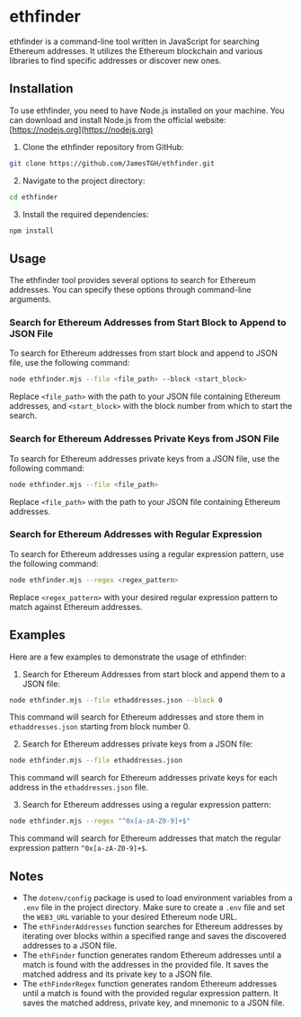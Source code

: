 # ethfinder

ethfinder is a command-line tool written in JavaScript for searching Ethereum addresses. It utilizes the Ethereum blockchain and various libraries to find specific addresses or discover new ones.

## Installation

To use ethfinder, you need to have Node.js installed on your machine. You can download and install Node.js from the official website: [https://nodejs.org](https://nodejs.org)

1. Clone the ethfinder repository from GitHub:

```bash
git clone https://github.com/JamesTGH/ethfinder.git
```

2. Navigate to the project directory:

```bash
cd ethfinder
```

3. Install the required dependencies:

```bash
npm install
```

## Usage

The ethfinder tool provides several options to search for Ethereum addresses. You can specify these options through command-line arguments.

### Search for Ethereum Addresses from Start Block to Append to JSON File

To search for Ethereum addresses from start block and append to JSON file, use the following command:

```bash
node ethfinder.mjs --file <file_path> --block <start_block>
```

Replace `<file_path>` with the path to your JSON file containing Ethereum addresses, and `<start_block>` with the block number from which to start the search.

### Search for Ethereum Addresses Private Keys from JSON File

To search for Ethereum addresses private keys from a JSON file, use the following command:

```bash
node ethfinder.mjs --file <file_path>
```

Replace `<file_path>` with the path to your JSON file containing Ethereum addresses.

### Search for Ethereum Addresses with Regular Expression

To search for Ethereum addresses using a regular expression pattern, use the following command:

```bash
node ethfinder.mjs --regex <regex_pattern>
```

Replace `<regex_pattern>` with your desired regular expression pattern to match against Ethereum addresses.

## Examples

Here are a few examples to demonstrate the usage of ethfinder:

1. Search for Ethereum Addresses from start block and append them to a JSON file:

```bash
node ethfinder.mjs --file ethaddresses.json --block 0
```

This command will search for Ethereum addresses and store them in `ethaddresses.json` starting from block number 0.

2. Search for Ethereum addresses private keys from a JSON file:

```bash
node ethfinder.mjs --file ethaddresses.json
```

This command will search for Ethereum addresses private keys for each address in the `ethaddresses.json` file.

3. Search for Ethereum addresses using a regular expression pattern:

```bash
node ethfinder.mjs --regex "^0x[a-zA-Z0-9]+$"
```

This command will search for Ethereum addresses that match the regular expression pattern `^0x[a-zA-Z0-9]+$`.

## Notes

- The `dotenv/config` package is used to load environment variables from a `.env` file in the project directory. Make sure to create a `.env` file and set the `WEB3_URL` variable to your desired Ethereum node URL.
- The `ethFinderAddresses` function searches for Ethereum addresses by iterating over blocks within a specified range and saves the discovered addresses to a JSON file.
- The `ethFinder` function generates random Ethereum addresses until a match is found with the addresses in the provided file. It saves the matched address and its private key to a JSON file.
- The `ethFinderRegex` function generates random Ethereum addresses until a match is found with the provided regular expression pattern. It saves the matched address, private key, and mnemonic to a JSON file.
